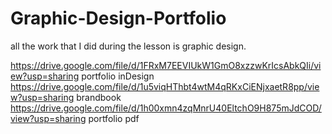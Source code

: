 # Graphic-Design-Portfolio
all the work that I did during the lesson is graphic design.

https://drive.google.com/file/d/1FRxM7EEVIUkW1GmO8xzzwKrIcsAbkQIi/view?usp=sharing portfolio inDesign
https://drive.google.com/file/d/1u5viqHThbt4wtM4qRKxCiENjxaetR8pp/view?usp=sharing brandbook
https://drive.google.com/file/d/1h00xmn4zqMnrU40EltchO9H875mJdCOD/view?usp=sharing portfolio pdf

